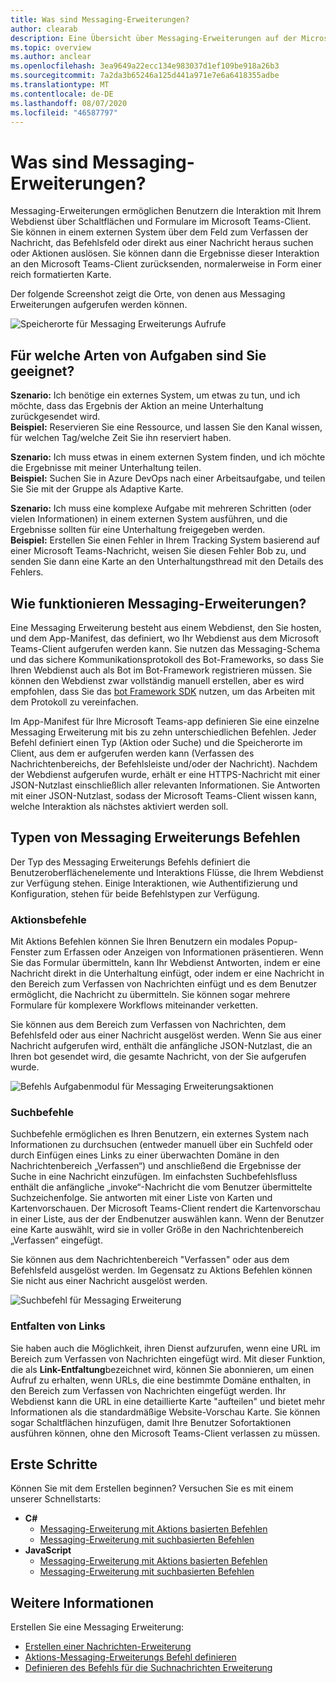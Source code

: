 ```yaml
---
title: Was sind Messaging-Erweiterungen?
author: clearab
description: Eine Übersicht über Messaging-Erweiterungen auf der Microsoft Teams-Plattform
ms.topic: overview
ms.author: anclear
ms.openlocfilehash: 3ea9649a22ecc134e983037d1ef109be918a26b3
ms.sourcegitcommit: 7a2da3b65246a125d441a971e7e6a6418355adbe
ms.translationtype: MT
ms.contentlocale: de-DE
ms.lasthandoff: 08/07/2020
ms.locfileid: "46587797"
---
```

# <a name="what-are-messaging-extensions"></a>Was sind Messaging-Erweiterungen?

Messaging-Erweiterungen ermöglichen Benutzern die Interaktion mit Ihrem Webdienst über Schaltflächen und Formulare im Microsoft Teams-Client. Sie können in einem externen System über dem Feld zum Verfassen der Nachricht, das Befehlsfeld oder direkt aus einer Nachricht heraus suchen oder Aktionen auslösen. Sie können dann die Ergebnisse dieser Interaktion an den Microsoft Teams-Client zurücksenden, normalerweise in Form einer reich formatierten Karte.

Der folgende Screenshot zeigt die Orte, von denen aus Messaging Erweiterungen aufgerufen werden können.

![Speicherorte für Messaging Erweiterungs Aufrufe](~/assets/images/messaging-extension-invoke-locations.png)

## <a name="what-kinds-of-tasks-are-they-good-for"></a>Für welche Arten von Aufgaben sind Sie geeignet?

**Szenario:** Ich benötige ein externes System, um etwas zu tun, und ich möchte, dass das Ergebnis der Aktion an meine Unterhaltung zurückgesendet wird. \
**Beispiel:** Reservieren Sie eine Ressource, und lassen Sie den Kanal wissen, für welchen Tag/welche Zeit Sie ihn reserviert haben.

**Szenario:** Ich muss etwas in einem externen System finden, und ich möchte die Ergebnisse mit meiner Unterhaltung teilen. \
**Beispiel:**  Suchen Sie in Azure DevOps nach einer Arbeitsaufgabe, und teilen Sie Sie mit der Gruppe als Adaptive Karte.

**Szenario:** Ich muss eine komplexe Aufgabe mit mehreren Schritten (oder vielen Informationen) in einem externen System ausführen, und die Ergebnisse sollten für eine Unterhaltung freigegeben werden. \
**Beispiel:** Erstellen Sie einen Fehler in Ihrem Tracking System basierend auf einer Microsoft Teams-Nachricht, weisen Sie diesen Fehler Bob zu, und senden Sie dann eine Karte an den Unterhaltungsthread mit den Details des Fehlers.

## <a name="how-do-messaging-extensions-work"></a>Wie funktionieren Messaging-Erweiterungen?

Eine Messaging Erweiterung besteht aus einem Webdienst, den Sie hosten, und dem App-Manifest, das definiert, wo Ihr Webdienst aus dem Microsoft Teams-Client aufgerufen werden kann. Sie nutzen das Messaging-Schema und das sichere Kommunikationsprotokoll des Bot-Frameworks, so dass Sie Ihren Webdienst auch als Bot im Bot-Framework registrieren müssen. Sie können den Webdienst zwar vollständig manuell erstellen, aber es wird empfohlen, dass Sie das [bot Framework SDK](https://github.com/microsoft/botframework) nutzen, um das Arbeiten mit dem Protokoll zu vereinfachen.

Im App-Manifest für Ihre Microsoft Teams-app definieren Sie eine einzelne Messaging Erweiterung mit bis zu zehn unterschiedlichen Befehlen. Jeder Befehl definiert einen Typ (Aktion oder Suche) und die Speicherorte im Client, aus dem er aufgerufen werden kann (Verfassen des Nachrichtenbereichs, der Befehlsleiste und/oder der Nachricht). Nachdem der Webdienst aufgerufen wurde, erhält er eine HTTPS-Nachricht mit einer JSON-Nutzlast einschließlich aller relevanten Informationen. Sie Antworten mit einer JSON-Nutzlast, sodass der Microsoft Teams-Client wissen kann, welche Interaktion als nächstes aktiviert werden soll.

## <a name="types-of-messaging-extension-commands"></a>Typen von Messaging Erweiterungs Befehlen

Der Typ des Messaging Erweiterungs Befehls definiert die Benutzeroberflächenelemente und Interaktions Flüsse, die Ihrem Webdienst zur Verfügung stehen. Einige Interaktionen, wie Authentifizierung und Konfiguration, stehen für beide Befehlstypen zur Verfügung.

### <a name="action-commands"></a>Aktionsbefehle

Mit Aktions Befehlen können Sie Ihren Benutzern ein modales Popup-Fenster zum Erfassen oder Anzeigen von Informationen präsentieren. Wenn Sie das Formular übermitteln, kann Ihr Webdienst Antworten, indem er eine Nachricht direkt in die Unterhaltung einfügt, oder indem er eine Nachricht in den Bereich zum Verfassen von Nachrichten einfügt und es dem Benutzer ermöglicht, die Nachricht zu übermitteln. Sie können sogar mehrere Formulare für komplexere Workflows miteinander verketten.

Sie können aus dem Bereich zum Verfassen von Nachrichten, dem Befehlsfeld oder aus einer Nachricht ausgelöst werden. Wenn Sie aus einer Nachricht aufgerufen wird, enthält die anfängliche JSON-Nutzlast, die an Ihren bot gesendet wird, die gesamte Nachricht, von der Sie aufgerufen wurde.

![Befehls Aufgabenmodul für Messaging Erweiterungsaktionen](~/assets/images/task-module.png)

### <a name="search-commands"></a>Suchbefehle

Suchbefehle ermöglichen es Ihren Benutzern, ein externes System nach Informationen zu durchsuchen (entweder manuell über ein Suchfeld oder durch Einfügen eines Links zu einer überwachten Domäne in den Nachrichtenbereich „Verfassen“) und anschließend die Ergebnisse der Suche in eine Nachricht einzufügen. Im einfachsten Suchbefehlsfluss enthält die anfängliche „invoke“-Nachricht die vom Benutzer übermittelte Suchzeichenfolge. Sie antworten mit einer Liste von Karten und Kartenvorschauen. Der Microsoft Teams-Client rendert die Kartenvorschau in einer Liste, aus der der Endbenutzer auswählen kann. Wenn der Benutzer eine Karte auswählt, wird sie in voller Größe in den Nachrichtenbereich „Verfassen“ eingefügt.

Sie können aus dem Nachrichtenbereich "Verfassen" oder aus dem Befehlsfeld ausgelöst werden. Im Gegensatz zu Aktions Befehlen können Sie nicht aus einer Nachricht ausgelöst werden.

![Suchbefehl für Messaging Erweiterung](~/assets/images/search-extension.png)

### <a name="link-unfurling"></a>Entfalten von Links

Sie haben auch die Möglichkeit, ihren Dienst aufzurufen, wenn eine URL im Bereich zum Verfassen von Nachrichten eingefügt wird. Mit dieser Funktion, die als **Link-Entfaltung**bezeichnet wird, können Sie abonnieren, um einen Aufruf zu erhalten, wenn URLs, die eine bestimmte Domäne enthalten, in den Bereich zum Verfassen von Nachrichten eingefügt werden. Ihr Webdienst kann die URL in eine detaillierte Karte "aufteilen" und bietet mehr Informationen als die standardmäßige Website-Vorschau Karte. Sie können sogar Schaltflächen hinzufügen, damit Ihre Benutzer Sofortaktionen ausführen können, ohne den Microsoft Teams-Client verlassen zu müssen.

## <a name="get-started"></a>Erste Schritte

Können Sie mit dem Erstellen beginnen? Versuchen Sie es mit einem unserer Schnellstarts:

* **C#**
  * [Messaging-Erweiterung mit Aktions basierten Befehlen](https://github.com/microsoft/BotBuilder-Samples/tree/master/samples/csharp_dotnetcore/51.teams-messaging-extensions-action)
  * [Messaging-Erweiterung mit suchbasierten Befehlen](https://github.com/microsoft/BotBuilder-Samples/tree/master/samples/csharp_dotnetcore/50.teams-messaging-extensions-search)
* **JavaScript**
  * [Messaging-Erweiterung mit Aktions basierten Befehlen](https://github.com/microsoft/BotBuilder-Samples/tree/master/samples/javascript_nodejs/51.teams-messaging-extensions-action)
  * [Messaging-Erweiterung mit suchbasierten Befehlen](https://github.com/microsoft/BotBuilder-Samples/tree/master/samples/javascript_nodejs/50.teams-messaging-extensions-search)

## <a name="learn-more"></a>Weitere Informationen

Erstellen Sie eine Messaging Erweiterung:

* [Erstellen einer Nachrichten-Erweiterung](~/messaging-extensions/how-to/create-messaging-extension.md)
* [Aktions-Messaging-Erweiterungs Befehl definieren](~/messaging-extensions/how-to/action-commands/define-action-command.md)
* [Definieren des Befehls für die Suchnachrichten Erweiterung](~/messaging-extensions/how-to/search-commands/define-search-command.md)
